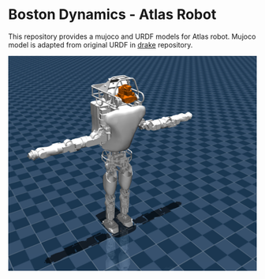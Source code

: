 # Boston Dynamics - Atlas Robot

This repository provides a mujoco and URDF models for Atlas robot.
Mujoco model is adapted from original URDF in [drake](https://github.com/RobotLocomotion/drake/tree/73a8da32cd41ff7fd023c3680f8250860cbd0e6b/examples/atlas/urdf) repository.

![Alt text](scene.png)
